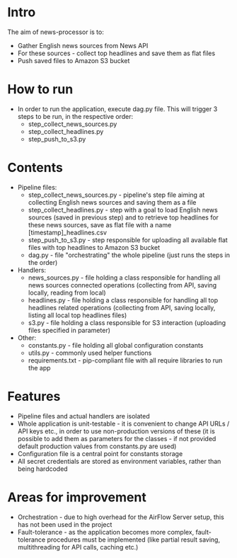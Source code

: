 # Intro
The aim of news-processor is to:
- Gather English news sources from News API
- For these sources - collect top headlines and save them as flat files
- Push saved files to Amazon S3 bucket

# How to run
- In order to run the application, execute dag.py file. This will trigger 3 steps to be run, in the respective order:
    - step_collect_news_sources.py
    - step_collect_headlines.py
    - step_push_to_s3.py

# Contents

- Pipeline files:
    - step_collect_news_sources.py - pipeline's step file aiming at collecting English news sources and saving them as a file
    - step_collect_headlines.py - step with a goal to load English news sources (saved in previous step) and to retrieve top headlines for these news sources, save as flat file with a name [timestamp]_headlines.csv 
    - step_push_to_s3.py - step responsible for uploading all available flat files with top headlines to Amazon S3 bucket
    - dag.py - file "orchestrating" the whole pipeline (just runs the steps in the order)
- Handlers:
    - news_sources.py - file holding a class responsible for handling all news sources connected operations (collecting from API, saving locally, reading from local)
    - headlines.py - file holding a class responsible for handling all top headlines related operations (collecting from API, saving locally, listing all local top headlines files)
    - s3.py - file holding a class responsible for S3 interaction (uploading files specified in parameter)
- Other:
    - constants.py - file holding all global configuration constants
    - utils.py - commonly used helper functions
    - requirements.txt - pip-compliant file with all require libraries to run the app

# Features
- Pipeline files and actual handlers are isolated
- Whole application is unit-testable - it is convenient to change API URLs / API keys etc., in order to use non-production versions of these (it is possible to add them as parameters for the classes - if not provided default production values from constants.py are used)
- Configuration file is a central point for constants storage
- All secret credentials are stored as environment variables, rather than being hardcoded

# Areas for improvement
- Orchestration - due to high overhead for the AirFlow Server setup, this has not been used in the project
- Fault-tolerance - as the application becomes more complex, fault-tolerance procedures must be implemented (like partial result saving, multithreading for API calls, caching etc.)